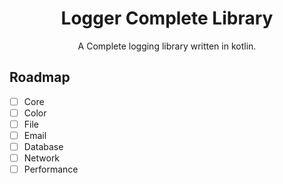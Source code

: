 <div align="center">

# Logger Complete Library
A Complete logging library written in kotlin.

</div>

## Roadmap

- [ ] Core
- [ ] Color
- [ ] File
- [ ] Email
- [ ] Database
- [ ] Network
- [ ] Performance